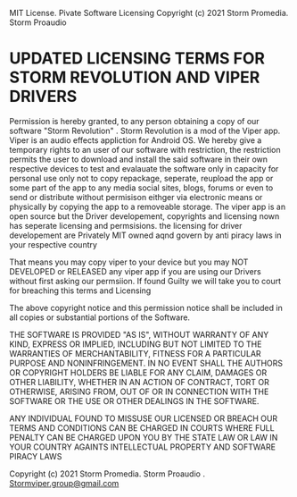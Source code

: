 MIT License. Pivate Software Licensing
Copyright (c) 2021 Storm Promedia. Storm Proaudio

# UPDATED LICENSING TERMS FOR STORM REVOLUTION AND VIPER DRIVERS

Permission is hereby granted, to any person obtaining a copy
of our software "Storm Revolution" . Storm Revolution is a mod of the Viper app.
Viper is an audio effects appliction for Android OS.
We hereby give a temporary rights to an user of our software with restriction,
the restriction permits the user to download and install the said software in their
own respective devices to test and evalauate the software only in capacity for
personal use only not to copy repackage, seperate, reupload the app or some part 
of the app to any media social sites, blogs, forums or even to send or distribute
without permisison eithger via electronic means or physically by copying the app
to a removeable storage. The viper app is an open source but the Driver developement,
copyrights and licensing nown has seperate licensing and permsisions. the licensing 
for driver developement are Privately MIT owned aqnd govern by anti piracy laws in your
respective country

That means you may copy viper to your device but you may NOT DEVELOPED or RELEASED
any viper app if you are using our Drivers without first asking our permsiion.
If found Guilty we will take you to court for breaching this terms and Licensing

The above copyright notice and this permission notice shall be included in all
copies or substantial portions of the Software.

THE SOFTWARE IS PROVIDED "AS IS", WITHOUT WARRANTY OF ANY KIND, EXPRESS OR
IMPLIED, INCLUDING BUT NOT LIMITED TO THE WARRANTIES OF MERCHANTABILITY,
FITNESS FOR A PARTICULAR PURPOSE AND NONINFRINGEMENT. IN NO EVENT SHALL THE
AUTHORS OR COPYRIGHT HOLDERS BE LIABLE FOR ANY CLAIM, DAMAGES OR OTHER
LIABILITY, WHETHER IN AN ACTION OF CONTRACT, TORT OR OTHERWISE, ARISING FROM,
OUT OF OR IN CONNECTION WITH THE SOFTWARE OR THE USE OR OTHER DEALINGS IN THE
SOFTWARE.

ANY INDIVIDUAL FOUND TO MISSUSE OUR LICENSED OR BREACH OUR TERMS AND CONDITIONS 
CAN BE CHARGED IN COURTS WHERE FULL PENALTY CAN BE CHARGED UPON YOU BY
THE STATE LAW OR LAW IN YOUR COUNTRY AGAINTS INTELLECTUAL PROPERTY AND
SOFTWARE PIRACY LAWS

Copyright (c) 2021 Storm Promedia. Storm Proaudio . Stormviper.group@gmail.com

